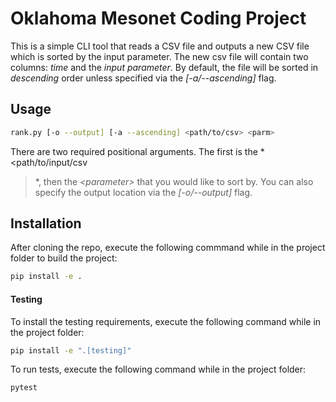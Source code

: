 # Oklahoma Mesonet Coding Project

This is a simple CLI tool that reads a CSV file and outputs a new CSV file which is sorted by the input parameter. The new csv file will contain two columns: *time* and the *input parameter*. By default, the file will be sorted in *descending* order unless specified via the *\[-a/--ascending\]* flag.

## Usage
```bash
rank.py [-o --output] [-a --ascending] <path/to/csv> <parm>
```
There are two required positional arguments. The first is the *\<path/to/input/csv
>*, then the *\<parameter\>* that you would like to sort by. You can also specify the output location via the *\[-o/--output\]* flag.
## Installation
After cloning the repo, execute the following commmand while in the project folder to build the project:
```bash
pip install -e .
```
#### Testing
To install the testing requirements, execute the following command while in the project folder:
```bash
pip install -e ".[testing]"
```
To run tests, execute the following command while in the project folder:
```bash
pytest
```